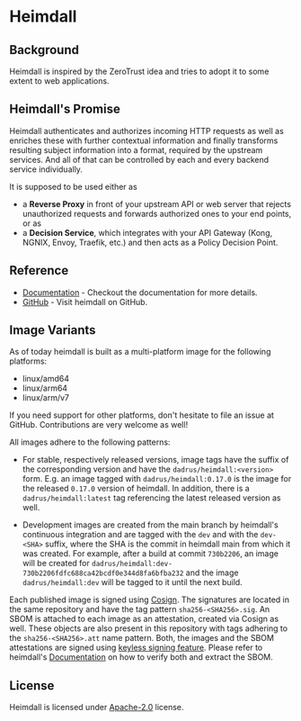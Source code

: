 # Heimdall

## Background

Heimdall is inspired by the ZeroTrust idea and tries to adopt it to some extent to web applications.

## Heimdall's Promise

Heimdall authenticates and authorizes incoming HTTP requests as well as enriches these with further contextual information and finally transforms resulting subject information into a format, required by the upstream services. And all of that can be controlled by each and every backend service individually.

It is supposed to be used either as
* a **Reverse Proxy** in front of your upstream API or web server that rejects unauthorized requests and forwards authorized ones to your end points, or as
* a **Decision Service**, which integrates with your API Gateway (Kong, NGNIX, Envoy, Traefik, etc.) and then acts as a Policy Decision Point.

## Reference

* [Documentation](https://dadrus.github.io/heimdall/) - Checkout the documentation for more details.
* [GitHub](https://github.com/dadrus/heimdall) - Visit heimdall on GitHub.

## Image Variants

As of today heimdall is built as a multi-platform image for the following platforms:

* linux/amd64
* linux/arm64
* linux/arm/v7

If you need support for other platforms, don't hesitate to file an issue at GitHub. Contributions are very welcome as well!

All images adhere to the following patterns:

* For stable, respectively released versions, image tags have the suffix of the corresponding version and have the `dadrus/heimdall:<version>` form. E.g. an image tagged with `dadrus/heimdall:0.17.0` is the image for the released `0.17.0` version of heimdall. In addition, there is a `dadrus/heimdall:latest` tag referencing the latest released version as well.

* Development images are created from the main branch by heimdall's continuous integration and are tagged with the `dev` and with the `dev-<SHA>` suffix, where the SHA is the commit in heimdall main from which it was created. For example, after a build at commit `730b2206`, an image will be created for `dadrus/heimdall:dev-730b2206fdfc688ca42bcdf0e344d8fa6bfba232` and the image `dadrus/heimdall:dev` will be tagged to it until the next build.

Each published image is signed using [Cosign](https://docs.sigstore.dev/docs/signing/quickstart/). The signatures are located in the same repository and have the tag pattern `sha256-<SHA256>.sig`. An SBOM is attached to each image as an attestation, created via Cosign as well. These objects are also present in this repository with tags adhering to the `sha256-<SHA256>.att` name pattern. Both, the images and the SBOM attestations are signed using [keyless signing feature](https://docs.sigstore.dev/docs/signing/overview/). Please refer to heimdall's [Documentation](https://dadrus.github.io/heimdall/dev/docs/operations/security/#_verifying_heimdall_binaries_and_container_images) on how to verify both and extract the SBOM.

## License

Heimdall is licensed under [Apache-2.0](https://github.com/dadrus/heimdall/blob/main/LICENSE) license.